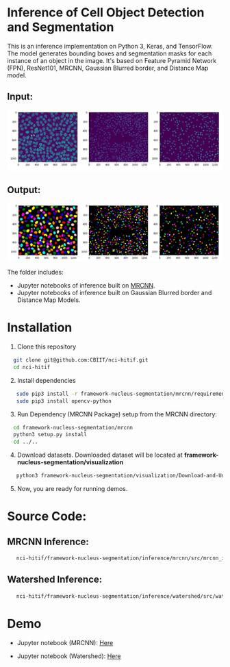 # Inference of Cell Object Detection and Segmentation
This is an inference implementation on Python 3, Keras, and TensorFlow. The model generates bounding boxes and segmentation masks for each instance of an object in the image. It's based on Feature Pyramid Network (FPN), ResNet101, MRCNN, Gaussian Blurred border, and Distance Map model.

## Input:
![](assets/sample1.png)
## Output:
![](assets/sample2.png)

The folder includes:
* Jupyter notebooks of inference built on [MRCNN](https://arxiv.org/abs/1703.06870).
* Jupyter notebooks of inference built on Gaussian Blurred border and Distance Map Models.

# Installation
1. Clone this repository
```bash
  git clone git@github.com:CBIIT/nci-hitif.git
  cd nci-hitif
   ```
2. Install dependencies
```bash
   sudo pip3 install -r framework-nucleus-segmentation/mrcnn/requirements.txt
   sudo pip3 install opencv-python
   ```
3. Run Dependency (MRCNN Package) setup from the MRCNN directory:
```bash
  cd framework-nucleus-segmentation/mrcnn
  python3 setup.py install
  cd ../..
   ```
4. Download datasets. Downloaded dataset will be located at **framework-nucleus-segmentation/visualization**
```bash
   python3 framework-nucleus-segmentation/visualization/Download-and-Unzip.py
   ```
5. Now, you are ready for running demos.

# Source Code:
## MRCNN Inference:
```bash
   nci-hitif/framework-nucleus-segmentation/inference/mrcnn/src/mrcnn_infer.py
   ```
## Watershed Inference:
```bash
   nci-hitif/framework-nucleus-segmentation/inference/watershed/src/watershed_infer.py
   ```


# Demo
* Jupyter notebook (MRCNN): [Here](https://github.com/CBIIT/nci-hitif/blob/master/framework-nucleus-segmentation/inference/mrcnn/demo/demo.ipynb)

* Jupyter notebook (Watershed): [Here](https://github.com/CBIIT/nci-hitif/blob/master/framework-nucleus-segmentation/inference/watershed/demo/demo.ipynb)
